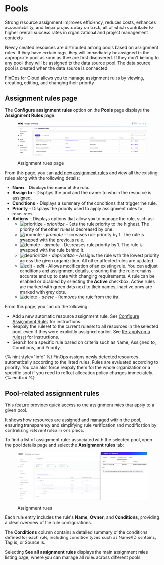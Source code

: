 # Pools

Strong resource assignment improves efficiency, reduces costs, enhances accountability, and helps projects stay on track, all of which contribute to higher overall success rates in organizational and project management contexts.

Newly created resources are distributed among pools based on assignment rules. If they have certain tags, they will immediately be assigned to the appropriate pool as soon as they are first discovered. If they don't belong to any pool, they will be assigned to the data source pool. The data source pool is created when the data source is connected.

FinOps for Cloud allows you to manage assignment rules by viewing, creating, editing, and changing their priority.

## Assignment rules page

The **Configure assignment rules** option on the **Pools** page displays the **Assignment Rules** page.

<figure><img src="../../.gitbook/assets/assignment_rules.png" alt=""><figcaption><p>Assignment rules page</p></figcaption></figure>

From this page, you can [add new assignment rules](add-assignment-rules.md) and view all the existing rules along with the following details:

* **Name** - Displays the name of the rule.
* **Assign to** - Displays the pool and the owner to whom the resource is assigned.
* **Conditions** - Displays a summary of the conditions that trigger the rule.
* **Priority** - Displays the priority used to apply assignment rules to resources.
* **Actions** - Displays options that allow you to manage the rule, such as:
  * ![prioritize](https://hystax.com/documentation/optscale/_static/screens/assign_resources/prioritize.png) - _prioritize_ - Sets the rule priority to the highest. The priority of the other rules is decreased by one.
  * ![promote](https://hystax.com/documentation/optscale/_static/screens/assign_resources/promote.png) - _promote_ - Increases rule priority by 1. The rule is swapped with the previous rule.
  * ![demote](https://hystax.com/documentation/optscale/_static/screens/assign_resources/demote.png) - _demote_ - Decreases rule priority by 1. The rule is swapped with the rule behind it.
  * ![deprioritize](https://hystax.com/documentation/optscale/_static/screens/assign_resources/deprioritize.png) - _deprioritize_ - Assigns the rule with the lowest priority across the given organization. All other affected rules are updated.
  * ![edit](https://hystax.com/documentation/optscale/_static/screens/assign_resources/edit.png) - _edit_ - Allows modification of an existing rule. You can adjust conditions and assignment details, ensuring that the rule remains accurate and up to date with changing requirements. A rule can be enabled or disabled by selecting the **Active** checkbox. Active rules are marked with green dots next to their names, inactive ones are marked with grey dots.
  * ![delete](https://hystax.com/documentation/optscale/_static/screens/assign_resources/delete.png) - _delete_ - Removes the rule from the list.

From this page, you can do the following:

* Add a new automatic resource assignment rule. See [Configure Assignment Rules](add-assignment-rules.md) for instructions.
* Reapply the ruleset to the current ruleset to all resources in the selected pool, even if they were explicitly assigned earlier. See [Re-applying a ruleset](re-apply-ruleset.md) for instructions.
* Search for a specific rule based on criteria such as Name, Assigned to, Conditions, and Priority.

{% hint style="info" %}
FinOps assigns newly detected resources automatically according to the listed rules. Rules are evaluated according to priority. You can also force reapply them for the whole organization or a specific pool if you need to reflect allocation policy changes immediately.
{% endhint %}

## Pool-related assignment rules <a href="#pool-related-assignment-rules" id="pool-related-assignment-rules"></a>

This feature provides quick access to the assignment rules that apply to a given pool.

It shows how resources are assigned and managed within the pool, ensuring transparency and simplifying rule verification and modification by centralizing relevant rules in one place.

To find a list of assignment rules associated with the selected pool, open the pool details page and select the **Assignment rules** tab:

<figure><img src="../../.gitbook/assets/pool_related_assignment_rules.png" alt=""><figcaption><p>Assignment rules</p></figcaption></figure>

Each rule entry includes the rule's **Name**, **Owner**, and **Conditions**, providing a clear overview of the rule configurations.

The **Conditions** column contains a detailed summary of the conditions defined for each rule, including condition types such as Name/ID contains, Tag is, or Source is.

Selecting **See all assignment rules** displays the main assignment rules listing page, where you can manage all rules across different pools.
